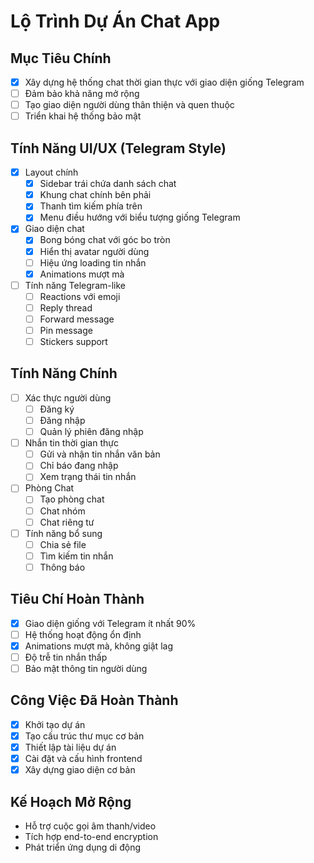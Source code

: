 # Lộ Trình Dự Án Chat App

## Mục Tiêu Chính
- [x] Xây dựng hệ thống chat thời gian thực với giao diện giống Telegram
- [ ] Đảm bảo khả năng mở rộng
- [ ] Tạo giao diện người dùng thân thiện và quen thuộc
- [ ] Triển khai hệ thống bảo mật

## Tính Năng UI/UX (Telegram Style)
- [x] Layout chính
  - [x] Sidebar trái chứa danh sách chat
  - [x] Khung chat chính bên phải
  - [x] Thanh tìm kiếm phía trên
  - [x] Menu điều hướng với biểu tượng giống Telegram

- [x] Giao diện chat
  - [x] Bong bóng chat với góc bo tròn
  - [x] Hiển thị avatar người dùng
  - [ ] Hiệu ứng loading tin nhắn
  - [x] Animations mượt mà

- [ ] Tính năng Telegram-like
  - [ ] Reactions với emoji
  - [ ] Reply thread
  - [ ] Forward message
  - [ ] Pin message
  - [ ] Stickers support

## Tính Năng Chính
- [ ] Xác thực người dùng
  - [ ] Đăng ký
  - [ ] Đăng nhập
  - [ ] Quản lý phiên đăng nhập

- [ ] Nhắn tin thời gian thực
  - [ ] Gửi và nhận tin nhắn văn bản
  - [ ] Chỉ báo đang nhập
  - [ ] Xem trạng thái tin nhắn

- [ ] Phòng Chat
  - [ ] Tạo phòng chat
  - [ ] Chat nhóm
  - [ ] Chat riêng tư

- [ ] Tính năng bổ sung
  - [ ] Chia sẻ file
  - [ ] Tìm kiếm tin nhắn
  - [ ] Thông báo

## Tiêu Chí Hoàn Thành
- [x] Giao diện giống với Telegram ít nhất 90%
- [ ] Hệ thống hoạt động ổn định
- [x] Animations mượt mà, không giật lag
- [ ] Độ trễ tin nhắn thấp
- [ ] Bảo mật thông tin người dùng

## Công Việc Đã Hoàn Thành
- [x] Khởi tạo dự án
- [x] Tạo cấu trúc thư mục cơ bản
- [x] Thiết lập tài liệu dự án
- [x] Cài đặt và cấu hình frontend
- [x] Xây dựng giao diện cơ bản

## Kế Hoạch Mở Rộng
- Hỗ trợ cuộc gọi âm thanh/video
- Tích hợp end-to-end encryption
- Phát triển ứng dụng di động